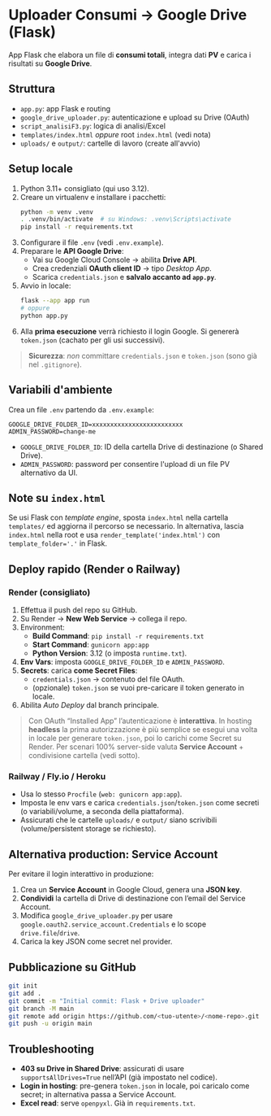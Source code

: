 # Uploader Consumi → Google Drive (Flask)

App Flask che elabora un file di **consumi totali**, integra dati **PV** e carica i risultati su **Google Drive**.

## Struttura
- `app.py`: app Flask e routing
- `google_drive_uploader.py`: autenticazione e upload su Drive (OAuth)
- `script_analisiF3.py`: logica di analisi/Excel
- `templates/index.html` *oppure* root `index.html` (vedi nota)
- `uploads/` e `output/`: cartelle di lavoro (create all'avvio)


## Setup locale

1. Python 3.11+ consigliato (qui uso 3.12).  
2. Creare un virtualenv e installare i pacchetti:
   ```bash
   python -m venv .venv
   . .venv/bin/activate  # su Windows: .venv\Scripts\activate
   pip install -r requirements.txt
   ```
3. Configurare il file `.env` (vedi `.env.example`).
4. Preparare le **API Google Drive**:
   - Vai su Google Cloud Console → abilita **Drive API**.
   - Crea credenziali **OAuth client ID** → tipo *Desktop App*.
   - Scarica `credentials.json` e **salvalo accanto ad `app.py`**.
5. Avvio in locale:
   ```bash
   flask --app app run
   # oppure
   python app.py
   ```
6. Alla **prima esecuzione** verrà richiesto il login Google. Si genererà `token.json` (cachato per gli usi successivi).

> **Sicurezza**: *non* committare `credentials.json` e `token.json` (sono già nel `.gitignore`).

## Variabili d'ambiente

Crea un file `.env` partendo da `.env.example`:

```
GOOGLE_DRIVE_FOLDER_ID=xxxxxxxxxxxxxxxxxxxxxxxxx
ADMIN_PASSWORD=change-me
```

- `GOOGLE_DRIVE_FOLDER_ID`: ID della cartella Drive di destinazione (o Shared Drive).  
- `ADMIN_PASSWORD`: password per consentire l'upload di un file PV alternativo da UI.

## Note su `index.html`
Se usi Flask con *template engine*, sposta `index.html` nella cartella `templates/` ed aggiorna il percorso se necessario. In alternativa, lascia `index.html` nella root e usa `render_template('index.html')` con `template_folder='.'` in Flask.


## Deploy rapido (Render o Railway)

### Render (consigliato)
1. Effettua il push del repo su GitHub.
2. Su Render → **New Web Service** → collega il repo.
3. Environment:
   - **Build Command**: `pip install -r requirements.txt`
   - **Start Command**: `gunicorn app:app`
   - **Python Version**: 3.12 (o imposta `runtime.txt`).
4. **Env Vars**: imposta `GOOGLE_DRIVE_FOLDER_ID` e `ADMIN_PASSWORD`.
5. **Secrets**: carica **come Secret Files**:
   - `credentials.json` → contenuto del file OAuth.
   - (opzionale) `token.json` se vuoi pre-caricare il token generato in locale.
6. Abilita *Auto Deploy* dal branch principale.

> Con OAuth “Installed App” l’autenticazione è **interattiva**. In hosting **headless** la prima autorizzazione è più semplice se esegui una volta in locale per generare `token.json`, poi lo carichi come Secret su Render. Per scenari 100% server-side valuta **Service Account** + condivisione cartella (vedi sotto).

### Railway / Fly.io / Heroku
- Usa lo stesso `Procfile` (`web: gunicorn app:app`).
- Imposta le env vars e carica `credentials.json`/`token.json` come secreti (o variabili/volume, a seconda della piattaforma).
- Assicurati che le cartelle `uploads/` e `output/` siano scrivibili (volume/persistent storage se richiesto).

## Alternativa production: Service Account
Per evitare il login interattivo in produzione:
1. Crea un **Service Account** in Google Cloud, genera una **JSON key**.
2. **Condividi** la cartella di Drive di destinazione con l’email del Service Account.
3. Modifica `google_drive_uploader.py` per usare `google.oauth2.service_account.Credentials` e lo scope `drive.file`/`drive`.
4. Carica la key JSON come secret nel provider.

## Pubblicazione su GitHub

```bash
git init
git add .
git commit -m "Initial commit: Flask + Drive uploader"
git branch -M main
git remote add origin https://github.com/<tuo-utente>/<nome-repo>.git
git push -u origin main
```

## Troubleshooting
- **403 su Drive in Shared Drive**: assicurati di usare `supportsAllDrives=True` nell’API (già impostato nel codice).
- **Login in hosting**: pre-genera `token.json` in locale, poi caricalo come secret; in alternativa passa a Service Account.
- **Excel read**: serve `openpyxl`. Già in `requirements.txt`.
